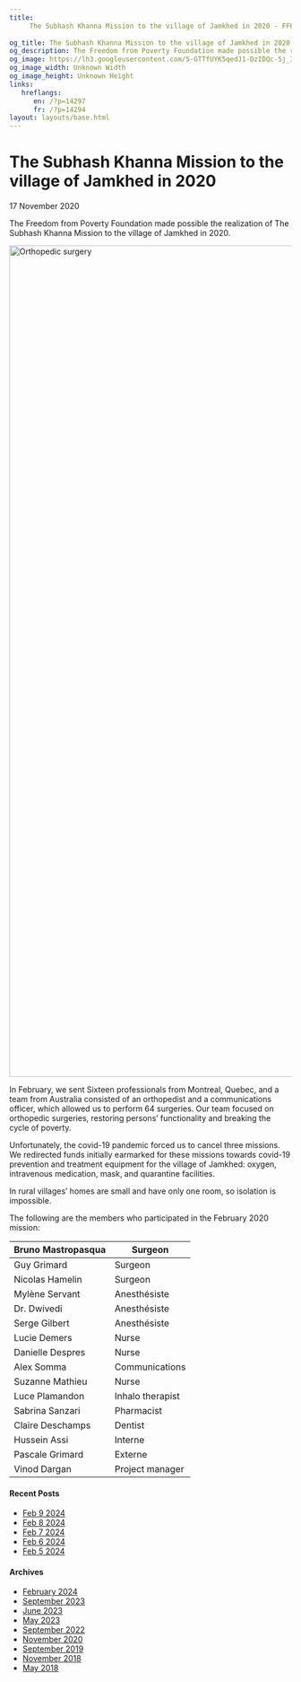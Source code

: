 ```yaml
---
title: 
     The Subhash Khanna Mission to the village of Jamkhed in 2020 - FFPF
    
og_title: The Subhash Khanna Mission to the village of Jamkhed in 2020 - FFPF
og_description: The Freedom from Poverty Foundation made possible the realization of The Subhash Khanna Mission to the village of Jamkhed in 2020. 
og_image: https://lh3.googleusercontent.com/5-GTTfUYK5qedJ1-DzIDQc-5j_3dPXcxU58hcuwp1TRblDIu4I-IK3tgioe0XJ-vh4Ycoj05b7bib2qyCUzuQbQYZYUz3YmWlaKYXUZ24qQduxxO5wI52lfhJHUeNL2nsbt-x4z3CA8d0cYQh1ni_9bJA24A7gZljlWHRyeVc6M6UQxDKy68pQteIdDssm3Q2kOblh3mpZ1Fn7tjFSS8qIGCpGY7531IEPRLcN25lWkpxZ-O-P-V7GrqyZYxmjPw58j4OosVDDBocN4dE0QtPzcq3A3BEb0f5lPXxIwhzdXwcWYA-K3-y647l1vPziNgx9g4Mc_lctrh7KzFAQHZ1jJ8t3vohSSQOHDM6fn5CB0c31eWgL3c64bPeYgjLQLFs-Z6pBV2rkh0VY78s05zVK79Hjz3XkcHRS2nki3NiRf7PSPnwo6rbipDYTxzrYCz6ecYfeLozJ090TsWbAcd655FQdQPJyL7sKrWC4lPRRsugQCuyVbEdjdCAjI6HtwXTmt2NExavALQltdiaZIc6mDCuxvTAnBgBzhgnwaLClH1mja-63q3FtQ0vC1BWebzJ5WTfMCpOmTT1sQbf0CJX3WEuPds0aGIPWTJMuUbKDkRurfPu_Nqc2500EL7lsdcUdpK3C1Si04teHqMW0BY0KT4-4_EjUUJlVtoMuWH930QY5nrvb9VRips3Cas=w1114-h1482-no?authuser=2
og_image_width: Unknown Width
og_image_height: Unknown Height
links:
   hreflangs:
      en: /?p=14297
      fr: /?p=14294
layout: layouts/base.html
---
```



#  The Subhash Khanna Mission to the village of Jamkhed in 2020

17 November 2020

The Freedom from Poverty Foundation made possible the realization of The
Subhash Khanna Mission to the village of Jamkhed in 2020.

<img
src='https://lh3.googleusercontent.com/5-GTTfUYK5qedJ1-DzIDQc-5j_3dPXcxU58hcuwp1TRblDIu4I-IK3tgioe0XJ-
vh4Ycoj05b7bib2qyCUzuQbQYZYUz3YmWlaKYXUZ24qQduxxO5wI52lfhJHUeNL2nsbt-x4z3CA8d0cYQh1ni_9bJA24A7gZljlWHRyeVc6M6UQxDKy68pQteIdDssm3Q2kOblh3mpZ1Fn7tjFSS8qIGCpGY7531IEPRLcN25lWkpxZ-
O-
P-V7GrqyZYxmjPw58j4OosVDDBocN4dE0QtPzcq3A3BEb0f5lPXxIwhzdXwcWYA-K3-y647l1vPziNgx9g4Mc_lctrh7KzFAQHZ1jJ8t3vohSSQOHDM6fn5CB0c31eWgL3c64bPeYgjLQLFs-Z6pBV2rkh0VY78s05zVK79Hjz3XkcHRS2nki3NiRf7PSPnwo6rbipDYTxzrYCz6ecYfeLozJ090TsWbAcd655FQdQPJyL7sKrWC4lPRRsugQCuyVbEdjdCAjI6HtwXTmt2NExavALQltdiaZIc6mDCuxvTAnBgBzhgnwaLClH1mja-63q3FtQ0vC1BWebzJ5WTfMCpOmTT1sQbf0CJX3WEuPds0aGIPWTJMuUbKDkRurfPu_Nqc2500EL7lsdcUdpK3C1Si04teHqMW0BY0KT4-4_EjUUJlVtoMuWH930QY5nrvb9VRips3Cas=w1114-h1482-no.webp?authuser=2'
width='1112' height='1482' alt='Orthopedic surgery' />

In February, we sent Sixteen professionals from Montreal, Quebec, and a team
from Australia consisted of an orthopedist and a communications officer, which
allowed us to perform 64 surgeries. Our team focused on orthopedic surgeries,
restoring persons’ functionality and breaking the cycle of poverty.

Unfortunately, the covid-19 pandemic forced us to cancel three missions. We
redirected funds initially earmarked for these missions towards covid-19
prevention and treatment equipment for the village of Jamkhed: oxygen,
intravenous medication, mask, and quarantine facilities.

In rural villages’ homes are small and have only one room, so isolation is
impossible.

The following are the members who participated in the February 2020 mission:

Bruno Mastropasqua  |  Surgeon   
---|---  
Guy Grimard  |  Surgeon   
Nicolas Hamelin  |  Surgeon   
Mylène Servant  |  Anesthésiste   
Dr. Dwivedi  |  Anesthésiste   
Serge Gilbert  |  Anesthésiste   
Lucie Demers  |  Nurse   
Danielle Despres  |  Nurse   
Alex Somma  |  Communications   
Suzanne Mathieu  |  Nurse   
Luce Plamandon  |  Inhalo therapist   
Sabrina Sanzari  |  Pharmacist   
Claire Deschamps  |  Dentist   
Hussein Assi  |  Interne   
Pascale Grimard  |  Externe   
Vinod Dargan  |  Project manager   
  
####  Recent Posts

  * [ Feb 9 2024 ]( /en/article/2024/02/09/feb-9-2024/)
  * [ Feb 8 2024 ]( /en/article/2024/02/08/feb-8-2024/)
  * [ Feb 7 2024 ]( /en/article/2024/02/07/feb-7-2024/)
  * [ Feb 6 2024 ]( /en/article/2024/02/06/feb-6-2024/)
  * [ Feb 5 2024 ]( /en/article/2024/02/05/feb-5-2024/)

####  Archives

  * [ February 2024 ]( /en/article/2024/02/)
  * [ September 2023 ]( /en/article/2023/09/)
  * [ June 2023 ]( /en/article/2023/06/)
  * [ May 2023 ]( /en/article/2023/05/)
  * [ September 2022 ]( /en/article/2022/09/)
  * [ November 2020 ](/)
  * [ September 2019 ]( /en/article/2019/09/)
  * [ November 2018 ]( /en/article/2018/11/)
  * [ May 2018 ]( /en/article/2018/05/)




